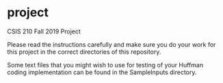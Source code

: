 # project
CSIS 210 Fall 2019 Project

Please read the instructions carefully and make sure you do your work
for this project in the correct directories of this repository.

Some text files that you might wish to use for testing of your Huffman
coding implementation can be found in the SampleInputs directory.
